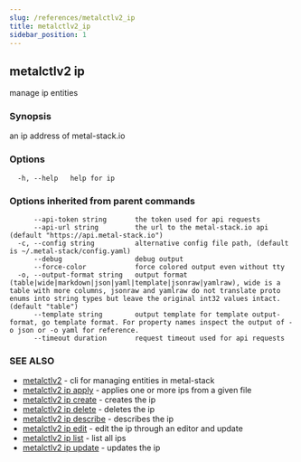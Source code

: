 ```yaml
---
slug: /references/metalctlv2_ip
title: metalctlv2_ip
sidebar_position: 1
---
```


## metalctlv2 ip

manage ip entities

### Synopsis

an ip address of metal-stack.io

### Options

```
  -h, --help   help for ip
```

### Options inherited from parent commands

```
      --api-token string       the token used for api requests
      --api-url string         the url to the metal-stack.io api (default "https://api.metal-stack.io")
  -c, --config string          alternative config file path, (default is ~/.metal-stack/config.yaml)
      --debug                  debug output
      --force-color            force colored output even without tty
  -o, --output-format string   output format (table|wide|markdown|json|yaml|template|jsonraw|yamlraw), wide is a table with more columns, jsonraw and yamlraw do not translate proto enums into string types but leave the original int32 values intact. (default "table")
      --template string        output template for template output-format, go template format. For property names inspect the output of -o json or -o yaml for reference.
      --timeout duration       request timeout used for api requests
```

### SEE ALSO

* [metalctlv2](./metalctlv2.md)	 - cli for managing entities in metal-stack
* [metalctlv2 ip apply](./metalctlv2_ip_apply.md)	 - applies one or more ips from a given file
* [metalctlv2 ip create](./metalctlv2_ip_create.md)	 - creates the ip
* [metalctlv2 ip delete](./metalctlv2_ip_delete.md)	 - deletes the ip
* [metalctlv2 ip describe](./metalctlv2_ip_describe.md)	 - describes the ip
* [metalctlv2 ip edit](./metalctlv2_ip_edit.md)	 - edit the ip through an editor and update
* [metalctlv2 ip list](./metalctlv2_ip_list.md)	 - list all ips
* [metalctlv2 ip update](./metalctlv2_ip_update.md)	 - updates the ip

